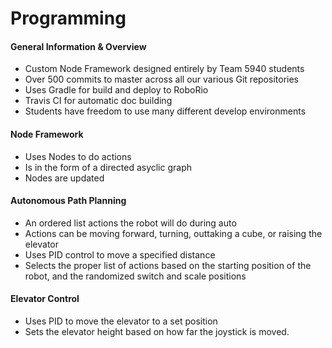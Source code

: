 # Programming

#### General Information & Overview

* Custom Node Framework designed entirely by Team 5940 students
* Over 500 commits to master across all our various Git repositories
* Uses Gradle for build and deploy to RoboRio
* Travis CI for automatic doc building
* Students have freedom to use many different develop environments

#### Node Framework

* Uses Nodes to do actions
* Is in the form of a directed asyclic graph
* Nodes are updated 

#### Autonomous Path Planning

* An ordered list actions the robot will do during auto
* Actions can be moving forward, turning, outtaking a cube, or raising the elevator
* Uses PID control to move a specified distance
* Selects the proper list of actions based on the starting position of the robot, and the randomized switch and scale positions

#### Elevator Control

* Uses PID to move the elevator to a set position
* Sets the elevator height based on how far the joystick is moved. 
